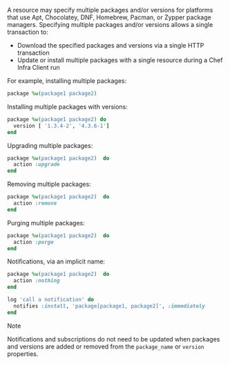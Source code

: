 A resource may specify multiple packages and/or versions for platforms
that use Apt, Chocolatey, DNF, Homebrew, Pacman, or Zypper package managers.
Specifying multiple packages and/or versions allows a single transaction
to:

-   Download the specified packages and versions via a single HTTP
    transaction
-   Update or install multiple packages with a single resource during a
    Chef Infra Client run

For example, installing multiple packages:

``` ruby
package %w(package1 package2)
```

Installing multiple packages with versions:

``` ruby
package %w(package1 package2) do
  version [ '1.3.4-2', '4.3.6-1']
end
```

Upgrading multiple packages:

``` ruby
package %w(package1 package2)  do
  action :upgrade
end
```

Removing multiple packages:

``` ruby
package %w(package1 package2)  do
  action :remove
end
```

Purging multiple packages:

``` ruby
package %w(package1 package2)  do
  action :purge
end
```

Notifications, via an implicit name:

``` ruby
package %w(package1 package2)  do
  action :nothing
end

log 'call a notification' do
  notifies :install, 'package[package1, package2]', :immediately
end
```

<div class="admonition-note">

<p class="admonition-note-title">Note</p>

<div class="admonition-note-text">

Notifications and subscriptions do not need to be updated when packages
and versions are added or removed from the `package_name` or `version`
properties.



</div>

</div>